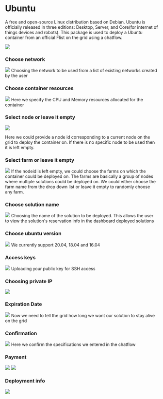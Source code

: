 # Ubuntu
A free and open-source Linux distribution based on Debian.
Ubuntu is officially released in three editions: Desktop, Server, and Core(for internet of things devices and robots). This package is used to deploy a Ubuntu container from an official Flist on the grid using a chatflow.


![](./img/ubuntu_1.png)


### Choose network

![](./img/ubuntu_2.png)
Choosing the network to be used from a list of existing networks created by the user


### Choose container resources

![](./img/ubuntu_3.png)
Here we specify the CPU and Memory resources allocated for the container


### Select node or leave it empty

![](./img/ubuntu_4.png)

Here we could provide a node id corresponding to a current node on the grid to deploy the container on. If there is no specific node to be used then it is left empty.


### Select farm or leave it empty

![](./img/ubuntu_5.png)
If the nodeid is left empty, we could choose the farms on which the container could be deployed on. The farms are basically a group of nodes where multiple solutions could be deployed on. We could either choose the farm name from the drop down list or leave it empty to randomly choose any farm.

### Choose solution name

![](./img/ubuntu_6.png)
Choosing the name of the solution to be deployed. This allows the user to view the solution's reservation info in the dashboard deployed solutions


### Choose ubuntu version

![](./img/ubuntu_7.png)
We currently support 20.04, 18.04 and 16.04

### Access keys
![](./img/ubuntu_9.png)
Uploading your public key for SSH access


### Choosing private IP
![](./img/ubuntu_10.png)

### Expiration Date
![](./img/ubuntu_11.png)
Now we need to tell the grid how long we want our solution to stay alive on the grid

### Confirmation
![](./img/ubuntu_12.png)
Here we confirm the specifications we entered in the chatflow


### Payment
![](./img/ubuntu_13.png)
![](./img/ubuntu_14.png)

### Deployment info
![](./img/ubuntu_15.jpg)